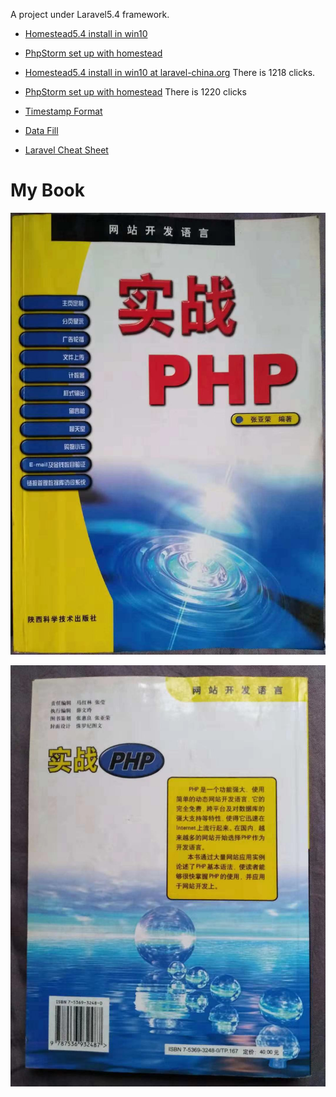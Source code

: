 A project under Laravel5.4 framework.


- [Homestead5.4 install in win10](https://mp.weixin.qq.com/s/HEUDUlBhU4SS66oK2EOraw)
- [PhpStorm set up with homestead](http://mp.weixin.qq.com/s/_Cwg4_B6GPR0Xw3t7Bfciw)

- [Homestead5.4 install in win10 at laravel-china.org](https://laravel-china.org/topics/5751/laravel-homestead-win-10-installation-steps-and-precautions)
There is 1218 clicks.

- [PhpStorm set up with homestead](https://laravel-china.org/topics/5826/phpstorm-and-homestead54-development-environment-configuration)
There is 1220 clicks

- [Timestamp Format](http://carbon.nesbot.com/docs)
- [Data Fill](http://github.com/fzaninotto/Faker)
- [Laravel Cheat Sheet](http://cheats.jesse-obrien.ca/)


# My Book

![PHP Cover](phpcover.jpg)

![PHP back](phpback.jpg)
